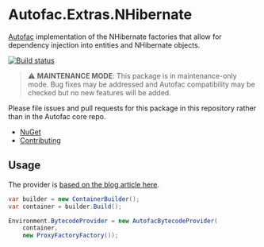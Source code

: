 # Autofac.Extras.NHibernate

[Autofac](https://autofac.org) implementation of the NHibernate factories that allow for dependency injection into entities and NHibernate objects.

[![Build status](https://ci.appveyor.com/api/projects/status/vpkf5dlbw5ehfeng?svg=true)](https://ci.appveyor.com/project/Autofac/autofac-extras-nhibernate)

> :warning: **MAINTENANCE MODE**: This package is in maintenance-only mode. Bug fixes may be addressed and Autofac compatibility may be checked but no new features will be added.

Please file issues and pull requests for this package in this repository rather than in the Autofac core repo.

- [NuGet](https://www.nuget.org/packages/Autofac.Extras.NHibernate/)
- [Contributing](https://autofac.readthedocs.io/en/latest/contributors.html)

## Usage

The provider is [based on the blog article here](https://www.chadly.net/dependency-injection-with-nhibernate-and-autofac/).

```csharp
var builder = new ContainerBuilder();
var container = builder.Build();

Environment.BytecodeProvider = new AutofacBytecodeProvider(
    container,
    new ProxyFactoryFactory());
```
